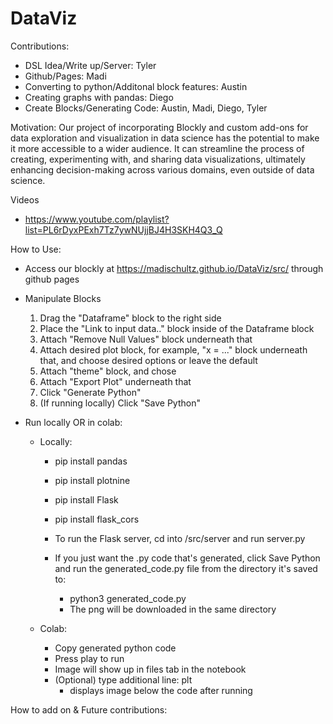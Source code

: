 # DataViz

Contributions:
- DSL Idea/Write up/Server: Tyler
- Github/Pages: Madi
- Converting to python/Additonal block features: Austin
- Creating graphs with pandas: Diego
- Create Blocks/Generating Code: Austin, Madi, Diego, Tyler

Motivation:
Our project of incorporating Blockly and custom add-ons for data exploration and visualization in data science has the potential to make it more accessible to a wider audience. It can streamline the process of creating, experimenting with, and sharing data visualizations, ultimately enhancing decision-making across various domains, even outside of data science.


Videos
- https://www.youtube.com/playlist?list=PL6rDyxPExh7Tz7ywNUjjBJ4H3SKH4Q3_Q 

How to Use:
- Access our blockly at https://madischultz.github.io/DataViz/src/ through github pages

- Manipulate Blocks

    1. Drag the "Dataframe" block to the right side
    2. Place the "Link to input data.." block inside of the Dataframe block
    3. Attach "Remove Null Values" block underneath that
    4. Attach desired plot block, for example, "x = ..." block underneath that, and choose desired options or leave the default
    5. Attach "theme" block, and chose
    6. Attach "Export Plot" underneath that
    7. Click "Generate Python"
    8. (If running locally) Click "Save Python" 

- Run locally OR in colab: 

    * Locally:
        * pip install pandas
        * pip install plotnine
        * pip install Flask
        * pip install flask_cors
    
        * To run the Flask server, cd into /src/server and run server.py
        
        * If you just want the .py code that's generated, click Save Python and run the generated_code.py file from the directory it's saved to:
            * python3 generated_code.py
            * The png will be downloaded in the same directory


    * Colab:
        * Copy generated python code
        * Press play to run
        * Image will show up in files tab in the notebook
        * (Optional) type additional line: plt
            * displays image below the code after running
     
How to add on & Future contributions: 



